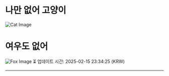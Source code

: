 
# 나만 없어 고양이

![Cat Image](https://cdn2.thecatapi.com/images/5ft.jpg)

# 여우도 없어
![Fox Image](https://randomfox.ca/images/101.jpg)
⏳ 업데이트 시간: 2025-02-15 23:34:25 (KRW)

---
